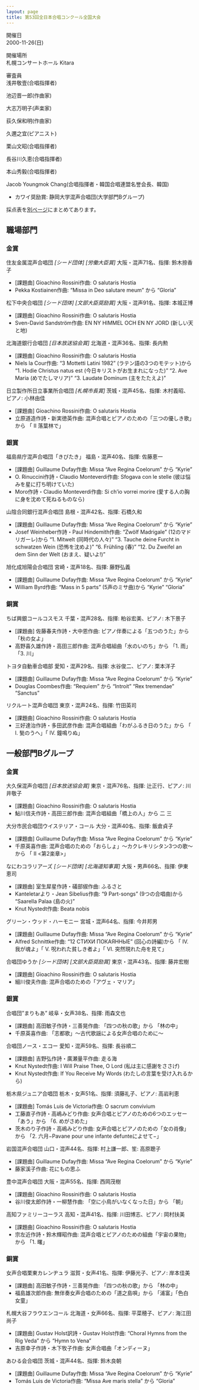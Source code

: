 ```yaml
---
layout: page
title: 第53回全日本合唱コンクール全国大会
---
```

開催日  
2000-11-26(日)

開催場所  
札幌コンサートホール Kitara

審査員  
浅井敬壹(合唱指揮者)

池辺晋一郎(作曲家)

大志万明子(声楽家)

荻久保和明(作曲家)

久邇之宜(ピアニスト)

栗山文昭(合唱指揮者)

長谷川久恵(合唱指揮者)

本山秀毅(合唱指揮者)

Jacob Youngmok Chang(合唱指揮者・韓国合唱連盟名誉会長、韓国)

-   カワイ奨励賞: 静岡大学混声合唱団(大学部門Bグループ)

採点表を[別ページ](../national-2000-11-26-score/)にまとめてあります。

職場部門
--------

### 金賞

<span class="choir-name">住友金属混声合唱団</span> *\[シード団体\]* *\[労働大臣賞\]*
大阪・混声71名、指揮: 鈴木捺香子

-   \[課題曲\] Gioachino Rossini作曲: O salutaris Hostia
-   Pekka Kostiainen作曲: “Missa in Deo salutare meum” から “Gloria”

<span class="choir-name">松下中央合唱団</span> *\[シード団体\]* *\[文部大臣奨励賞\]*
大阪・混声91名、指揮: 本城正博

-   \[課題曲\] Gioachino Rossini作曲: O salutaris Hostia
-   Sven-David Sandström作曲: EN NY HIMMEL OCH EN NY JORD (新しい天と地)

<span class="choir-name">北海道銀行合唱団</span> *\[日本放送協会賞\]*
北海道・混声36名、指揮: 長内勲

-   \[課題曲\] Gioachino Rossini作曲: O salutaris Hostia
-   Niels la Cour作曲: “3 Mottetti Latini 1982” (ラテン語の3つのモテット)から “1. Hodie Christus natus est (今日キリストがお生まれになった)” “2. Ave Maria (めでたしマリア)” “3. Laudate Dominum (主をたたえよ)”

<span class="choir-name">日立製作所日立事業所合唱団</span> *\[札幌市長賞\]*
茨城・混声45名、指揮: 木村義昭、ピアノ: 小林由佳

-   \[課題曲\] Gioachino Rossini作曲: O salutaris Hostia
-   立原道造作詩・新実徳英作曲: 混声合唱とピアノのための「三つの優しき歌」から 「
    Ⅱ
    落葉林で」

### 銀賞

<span class="choir-name">福島県庁混声合唱団「きびたき」</span>
福島・混声40名、指揮: 佐藤恵一

-   \[課題曲\] Guillaume Dufay作曲: Missa “Ave Regina Coelorum” から “Kyrie”
-   O. Rinuccini作詩・Claudio Monteverdi作曲: Sfogava con le stelle (彼は悩みを星に打ち明けていた)
-   Moro作詩・Claudio Monteverdi作曲: Si ch’io vorrei morire (愛する人の胸に身を沈めて死ねるものなら)

<span class="choir-name">山陰合同銀行混声合唱団</span>
島根・混声42名、指揮: 石橋久和

-   \[課題曲\] Guillaume Dufay作曲: Missa “Ave Regina Coelorum” から “Kyrie”
-   Josef Weinheber作詩・Paul Hindemith作曲: “Zwölf Madrigale” (12のマドリガーレ)から “1. Mitwelt (同時代の人々)” “3. Tauche deine Furcht in schwatzen Wein (恐怖を沈めよ)” “6. Frühling (春)” “12. Du Zweifel an dem Sinn der Welt (おまえ、疑いよ!)”

<span class="choir-name">旭化成旭陽会合唱団</span>
宮崎・混声18名、指揮: 藤野弘義

-   \[課題曲\] Guillaume Dufay作曲: Missa “Ave Regina Coelorum” から “Kyrie”
-   William Byrd作曲: “Mass in 5 parts” (5声のミサ曲)から “Kyrie” “Gloria”

### 銅賞

<span class="choir-name">ちば興銀コールコスモス</span>
千葉・混声28名、指揮: 粕谷宏美、ピアノ: 木下景子

-   \[課題曲\] 佐藤春夫作詩・大中恩作曲: ピアノ伴奏による「五つのうた」から 「秋の女よ」
-   高野喜久雄作詩・高田三郎作曲: 混声合唱組曲「水のいのち」から 「1. 雨」「3. 川」

<span class="choir-name">トヨタ自動車合唱部</span>
愛知・混声29名、指揮: 水谷俊二、ピアノ: 栗本洋子

-   \[課題曲\] Guillaume Dufay作曲: Missa “Ave Regina Coelorum” から “Kyrie”
-   Douglas Coombes作曲: “Requiem” から “Introit” “Rex tremendae” “Sanctus”

<span class="choir-name">リクルート混声合唱団</span>
東京・混声24名、指揮: 竹田英司

-   \[課題曲\] Gioachino Rossini作曲: O salutaris Hostia
-   三好達治作詩・多田武彦作曲: 混声合唱組曲「わがふるき日のうた」から 「
    Ⅰ. 甃のうへ」「
    Ⅳ. 鐘鳴りぬ」

一般部門Bグループ
-----------------

### 金賞

<span class="choir-name">大久保混声合唱団</span> *\[日本放送協会賞\]*
東京・混声76名、指揮: 辻正行、ピアノ: 川井敬子

-   \[課題曲\] Gioachino Rossini作曲: O salutaris Hostia
-   鮎川信夫作詩・高田三郎作曲: 混声合唱組曲「橋上の人」から 二 三

<span class="choir-name">大分市民合唱団ウイステリア・コール</span>
大分・混声40名、指揮: 飯倉貞子

-   \[課題曲\] Guillaume Dufay作曲: Missa “Ave Regina Coelorum” から “Kyrie”
-   千原英喜作曲: 混声合唱のための「おらしょ」〜カクレキリシタン3つの歌〜から 「
    Ⅱ
    &lt;第2楽章&gt;」

<span class="choir-name">なにわコラリアーズ</span> *\[シード団体\]* *\[北海道知事賞\]*
大阪・男声66名、指揮: 伊東恵司

-   \[課題曲\] 室生犀星作詩・礒部俶作曲: ふるさと
-   Kanteletarより・Jean Sibelius作曲: “9 Part-songs” (9つの合唱曲)から “Saarella Palaa (島の火)”
-   Knut Nystedt作曲: Beata nobis

<span class="choir-name">グリーン・ウッド・ハーモニー</span>
宮城・混声64名、指揮: 今井邦男

-   \[課題曲\] Guillaume Dufay作曲: Missa “Ave Regina Coelorum” から “Kyrie”
-   Alfred Schnittke作曲: “12 СТИХИ ПОКАЯННЫЕ” (回心の詩編)から 「
    Ⅳ. 我が魂よ」「
    Ⅴ. 呪われた貧しき者よ」「
    Ⅵ. 突然現れた舟を見て」

<span class="choir-name">合唱団ゆうか</span> *\[シード団体\]* *\[文部大臣奨励賞\]*
東京・混声43名、指揮: 藤井宏樹

-   \[課題曲\] Gioachino Rossini作曲: O salutaris Hostia
-   細川俊夫作曲: 混声合唱のための「アヴェ・マリア」

### 銀賞

<span class="choir-name">合唱団”まりもあ”</span>
岐阜・女声38名、指揮: 雨森文也

-   \[課題曲\] 高田敏子作詩・三善晃作曲: 「四つの秋の歌」から 「林の中」
-   千原英喜作曲: 「志都歌」〜古代歌謡による女声合唱のために〜

<span class="choir-name">合唱団ノース・エコー</span>
愛知・混声59名、指揮: 長谷順二

-   \[課題曲\] 吉野弘作詩・廣瀬量平作曲: 走る海
-   Knut Nystedt作曲: I Will Praise Thee, O Lord (私は主に感謝をささげ)
-   Knut Nystedt作曲: If You Receive My Words (わたしの言葉を受け入れるから)

<span class="choir-name">栃木県ジュニア合唱団</span>
栃木・女声51名、指揮: 須藤礼子、ピアノ: 高岩利恵

-   \[課題曲\] Tomás Luis de Victoria作曲: O sacrum convivium
-   工藤直子作詩・高嶋みどり作曲: 女声合唱とピアノのための6つのエッセー「あう」から 「6. めがさめた」
-   茨木のり子作詩・高嶋みどり作曲: 女声合唱とピアノのための「女の肖像」から 「2. 六月−Pavane pour une infante defunteによせて−」

<span class="choir-name">岩国混声合唱団</span>
山口・混声44名、指揮: 村上謙一郎、笙: 高原聰子

-   \[課題曲\] Guillaume Dufay作曲: Missa “Ave Regina Coelorum” から “Kyrie”
-   藤家溪子作曲: 花にもの思ふ

<span class="choir-name">豊中混声合唱団</span>
大阪・混声55名、指揮: 西岡茂樹

-   \[課題曲\] Gioachino Rossini作曲: O salutaris Hostia
-   谷川俊太郎作詩・一柳慧作曲: 「空に小鳥がいなくなった日」から 「朝」

<span class="choir-name">高知ファミリーコーラス</span>
高知・混声41名、指揮: 川田博志、ピアノ: 岡村扶美

-   \[課題曲\] Gioachino Rossini作曲: O salutaris Hostia
-   宗左近作詩・鈴木輝昭作曲: 混声合唱とピアノのための組曲「宇宙の果物」から 「1. 曙」

### 銅賞

<span class="choir-name">女声合唱栗東カレンヂュラ</span>
滋賀・女声41名、指揮: 伊藤光子、ピアノ: 岸本佳美

-   \[課題曲\] 高田敏子作詩・三善晃作曲: 「四つの秋の歌」から 「林の中」
-   福島雄次郎作曲: 無伴奏女声合唱のための「道之島唄」から 「浦富」「色白女童」

<span class="choir-name">札幌大谷フラウエンコール</span>
北海道・女声66名、指揮: 平菜穂子、ピアノ: 海江田尚子

-   \[課題曲\] Gustav Holst訳詩・Gustav Holst作曲: “Choral Hymns from the Rig Veda” から “Hymn to Vena”
-   吉原幸子作詩・木下牧子作曲: 女声合唱曲「オンディーヌ」

<span class="choir-name">あひる会合唱団</span>
茨城・混声44名、指揮: 鈴木良朝

-   \[課題曲\] Guillaume Dufay作曲: Missa “Ave Regina Coelorum” から “Kyrie”
-   Tomás Luis de Victoria作曲: “Missa Ave maris stella” から “Gloria”

